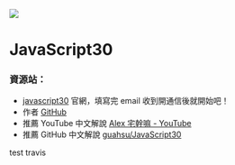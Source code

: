 ![](https://javascript30.com/images/JS3-social-share.png)

# JavaScript30

### 資源站：
- [javascript30](https://JavaScript30.com) 官網，填寫完 email 收到開通信後就開始吧！
- 作者 [GitHub](https://github.com/wesbos/JavaScript30)
- 推薦 YouTube 中文解說 [Alex 宅幹嘛 - YouTube](https://www.youtube.com/playlist?list=PLEfh-m_KG4dYbxVoYDyT_fmXZHnuKg2Fq)
- 推薦 GitHub 中文解說 [guahsu/JavaScript30](https://github.com/guahsu/JavaScript30)


test travis
